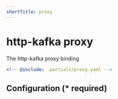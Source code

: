 ```yaml
---
shortTitle: proxy
---
```


# http-kafka proxy

The http-kafka proxy binding

```yaml {3}
<!-- @include: .partials/proxy.yaml -->
```

## Configuration (\* required)

<!-- @include: .partials/options.md -->
<!-- @include: .partials/routes.md -->
<!-- @include: ../.partials/exit.md -->
<!-- @include: ../.partials/telemetry.md -->
